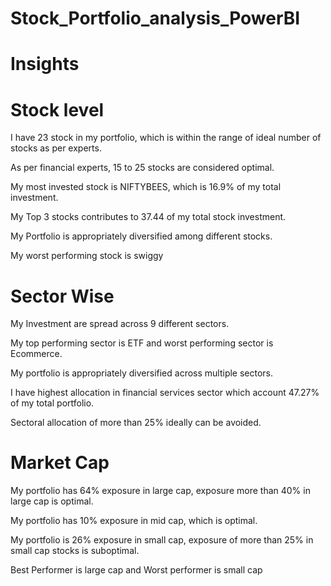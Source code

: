 # Stock_Portfolio_analysis_PowerBI

# Insights

# Stock level
I have 23 stock in my portfolio, which is within the range of ideal number of stocks as per experts.

As per financial experts, 15 to 25 stocks are considered optimal.

My most invested stock is  NIFTYBEES, which is 16.9% of my total investment.

My Top 3 stocks contributes to 37.44 of my total stock investment.

My Portfolio is appropriately diversified among different stocks.

My worst performing stock is swiggy 

# Sector Wise
My Investment are spread across 9 different sectors.

My top performing sector is ETF and worst performing sector is Ecommerce.

My portfolio is appropriately diversified across multiple sectors.

I have highest allocation in financial services sector which account 47.27% of my total portfolio.

Sectoral allocation of more than 25% ideally can be avoided.

# Market Cap
My portfolio has 64% exposure in large cap, exposure more than 40% in large cap is optimal.

My portfolio has 10% exposure in mid cap, which is optimal.

My portfolio is 26% exposure in small cap, exposure of more than 25% in small cap stocks is suboptimal.

Best Performer is large cap and Worst performer is small cap


